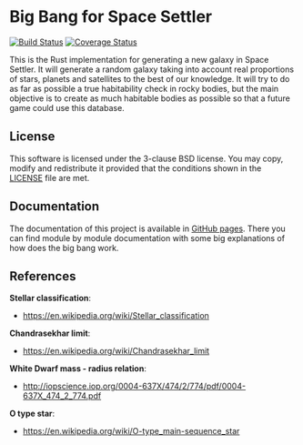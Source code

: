 # Big Bang for Space Settler #

[![Build Status](https://travis-ci.org/Razican/Space-Settler-BigBang.svg)](https://travis-ci.org/Razican/Space-Settler-BigBang)
[![Coverage Status](https://coveralls.io/repos/Razican/Space-Settler-BigBang/badge.svg)](https://coveralls.io/r/Razican/Space-Settler-BigBang)

This is the Rust implementation for generating a new galaxy in Space Settler. It will generate a
random galaxy taking into account real proportions of stars, planets and satellites to the best of
our knowledge. It will try to do as far as possible a true habitability check in rocky bodies, but
the main objective is to create as much habitable bodies as possible so that a future game could use
this database.

## License ##

This software is licensed under the 3-clause BSD license. You may copy, modify and redistribute it
provided that the conditions shown in the [LICENSE](LICENSE) file are met.

## Documentation ##

The documentation of this project is available in [GitHub pages](http://razican.github.io/Space-Settler-BigBang/). There you can find module by module documentation with some big explanations of how does the big bang work.

## References ##

**Stellar classification**:
 - https://en.wikipedia.org/wiki/Stellar_classification

**Chandrasekhar limit**:
 - https://en.wikipedia.org/wiki/Chandrasekhar_limit

**White Dwarf mass - radius relation**:
 - http://iopscience.iop.org/0004-637X/474/2/774/pdf/0004-637X_474_2_774.pdf

**O type star**:
 - https://en.wikipedia.org/wiki/O-type_main-sequence_star
